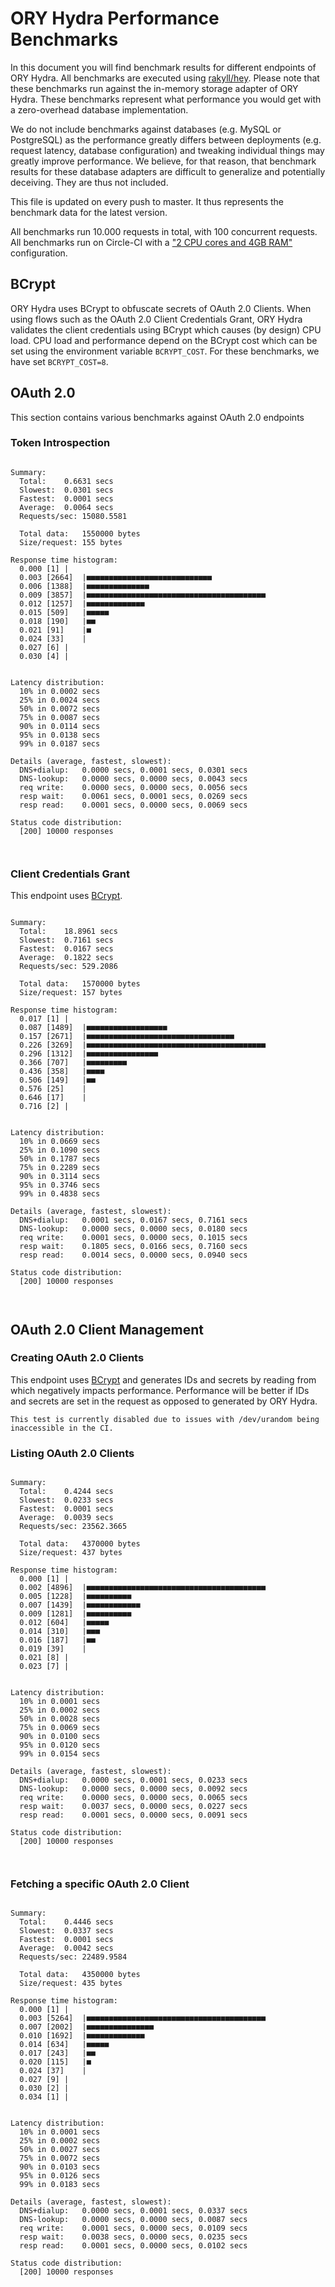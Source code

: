 # ORY Hydra Performance Benchmarks

In this document you will find benchmark results for different endpoints of ORY Hydra. All benchmarks are executed
using [rakyll/hey](https://github.com/rakyll/hey). Please note that these benchmarks run against the in-memory storage
adapter of ORY Hydra. These benchmarks represent what performance you would get with a zero-overhead database implementation.

We do not include benchmarks against databases (e.g. MySQL or PostgreSQL) as the performance greatly differs between
deployments (e.g. request latency, database configuration) and tweaking individual things may greatly improve performance.
We believe, for that reason, that benchmark results for these database adapters are difficult to generalize and potentially
deceiving. They are thus not included.

This file is updated on every push to master. It thus represents the benchmark data for the latest version.

All benchmarks run 10.000 requests in total, with 100 concurrent requests. All benchmarks run on Circle-CI with a
["2 CPU cores and 4GB RAM"](https://support.circleci.com/hc/en-us/articles/360000489307-Why-do-my-tests-take-longer-to-run-on-CircleCI-than-locally-)
configuration.

## BCrypt

ORY Hydra uses BCrypt to obfuscate secrets of OAuth 2.0 Clients. When using flows such as the OAuth 2.0 Client Credentials
Grant, ORY Hydra validates the client credentials using BCrypt which causes (by design) CPU load. CPU load and performance
depend on the BCrypt cost which can be set using the environment variable `BCRYPT_COST`. For these benchmarks,
we have set `BCRYPT_COST=8`.

## OAuth 2.0

This section contains various benchmarks against OAuth 2.0 endpoints

### Token Introspection

```

Summary:
  Total:	0.6631 secs
  Slowest:	0.0301 secs
  Fastest:	0.0001 secs
  Average:	0.0064 secs
  Requests/sec:	15080.5581
  
  Total data:	1550000 bytes
  Size/request:	155 bytes

Response time histogram:
  0.000 [1]	|
  0.003 [2664]	|■■■■■■■■■■■■■■■■■■■■■■■■■■■■
  0.006 [1388]	|■■■■■■■■■■■■■■
  0.009 [3857]	|■■■■■■■■■■■■■■■■■■■■■■■■■■■■■■■■■■■■■■■■
  0.012 [1257]	|■■■■■■■■■■■■■
  0.015 [509]	|■■■■■
  0.018 [190]	|■■
  0.021 [91]	|■
  0.024 [33]	|
  0.027 [6]	|
  0.030 [4]	|


Latency distribution:
  10% in 0.0002 secs
  25% in 0.0024 secs
  50% in 0.0072 secs
  75% in 0.0087 secs
  90% in 0.0114 secs
  95% in 0.0138 secs
  99% in 0.0187 secs

Details (average, fastest, slowest):
  DNS+dialup:	0.0000 secs, 0.0001 secs, 0.0301 secs
  DNS-lookup:	0.0000 secs, 0.0000 secs, 0.0043 secs
  req write:	0.0000 secs, 0.0000 secs, 0.0056 secs
  resp wait:	0.0061 secs, 0.0001 secs, 0.0269 secs
  resp read:	0.0001 secs, 0.0000 secs, 0.0069 secs

Status code distribution:
  [200]	10000 responses



```

### Client Credentials Grant

This endpoint uses [BCrypt](#bcrypt).

```

Summary:
  Total:	18.8961 secs
  Slowest:	0.7161 secs
  Fastest:	0.0167 secs
  Average:	0.1822 secs
  Requests/sec:	529.2086
  
  Total data:	1570000 bytes
  Size/request:	157 bytes

Response time histogram:
  0.017 [1]	|
  0.087 [1489]	|■■■■■■■■■■■■■■■■■■
  0.157 [2671]	|■■■■■■■■■■■■■■■■■■■■■■■■■■■■■■■■■
  0.226 [3269]	|■■■■■■■■■■■■■■■■■■■■■■■■■■■■■■■■■■■■■■■■
  0.296 [1312]	|■■■■■■■■■■■■■■■■
  0.366 [707]	|■■■■■■■■■
  0.436 [358]	|■■■■
  0.506 [149]	|■■
  0.576 [25]	|
  0.646 [17]	|
  0.716 [2]	|


Latency distribution:
  10% in 0.0669 secs
  25% in 0.1090 secs
  50% in 0.1787 secs
  75% in 0.2289 secs
  90% in 0.3114 secs
  95% in 0.3746 secs
  99% in 0.4838 secs

Details (average, fastest, slowest):
  DNS+dialup:	0.0001 secs, 0.0167 secs, 0.7161 secs
  DNS-lookup:	0.0000 secs, 0.0000 secs, 0.0180 secs
  req write:	0.0001 secs, 0.0000 secs, 0.1015 secs
  resp wait:	0.1805 secs, 0.0166 secs, 0.7160 secs
  resp read:	0.0014 secs, 0.0000 secs, 0.0940 secs

Status code distribution:
  [200]	10000 responses



```

## OAuth 2.0 Client Management

### Creating OAuth 2.0 Clients

This endpoint uses [BCrypt](#bcrypt) and generates IDs and secrets by reading from  which negatively impacts
performance. Performance will be better if IDs and secrets are set in the request as opposed to generated by ORY Hydra.

```
This test is currently disabled due to issues with /dev/urandom being inaccessible in the CI.
```

### Listing OAuth 2.0 Clients

```

Summary:
  Total:	0.4244 secs
  Slowest:	0.0233 secs
  Fastest:	0.0001 secs
  Average:	0.0039 secs
  Requests/sec:	23562.3665
  
  Total data:	4370000 bytes
  Size/request:	437 bytes

Response time histogram:
  0.000 [1]	|
  0.002 [4896]	|■■■■■■■■■■■■■■■■■■■■■■■■■■■■■■■■■■■■■■■■
  0.005 [1228]	|■■■■■■■■■■
  0.007 [1439]	|■■■■■■■■■■■■
  0.009 [1281]	|■■■■■■■■■■
  0.012 [604]	|■■■■■
  0.014 [310]	|■■■
  0.016 [187]	|■■
  0.019 [39]	|
  0.021 [8]	|
  0.023 [7]	|


Latency distribution:
  10% in 0.0001 secs
  25% in 0.0002 secs
  50% in 0.0028 secs
  75% in 0.0069 secs
  90% in 0.0100 secs
  95% in 0.0120 secs
  99% in 0.0154 secs

Details (average, fastest, slowest):
  DNS+dialup:	0.0000 secs, 0.0001 secs, 0.0233 secs
  DNS-lookup:	0.0000 secs, 0.0000 secs, 0.0092 secs
  req write:	0.0000 secs, 0.0000 secs, 0.0065 secs
  resp wait:	0.0037 secs, 0.0000 secs, 0.0227 secs
  resp read:	0.0001 secs, 0.0000 secs, 0.0091 secs

Status code distribution:
  [200]	10000 responses



```

### Fetching a specific OAuth 2.0 Client

```

Summary:
  Total:	0.4446 secs
  Slowest:	0.0337 secs
  Fastest:	0.0001 secs
  Average:	0.0042 secs
  Requests/sec:	22489.9584
  
  Total data:	4350000 bytes
  Size/request:	435 bytes

Response time histogram:
  0.000 [1]	|
  0.003 [5264]	|■■■■■■■■■■■■■■■■■■■■■■■■■■■■■■■■■■■■■■■■
  0.007 [2002]	|■■■■■■■■■■■■■■■
  0.010 [1692]	|■■■■■■■■■■■■■
  0.014 [634]	|■■■■■
  0.017 [243]	|■■
  0.020 [115]	|■
  0.024 [37]	|
  0.027 [9]	|
  0.030 [2]	|
  0.034 [1]	|


Latency distribution:
  10% in 0.0001 secs
  25% in 0.0002 secs
  50% in 0.0027 secs
  75% in 0.0072 secs
  90% in 0.0103 secs
  95% in 0.0126 secs
  99% in 0.0183 secs

Details (average, fastest, slowest):
  DNS+dialup:	0.0000 secs, 0.0001 secs, 0.0337 secs
  DNS-lookup:	0.0000 secs, 0.0000 secs, 0.0087 secs
  req write:	0.0001 secs, 0.0000 secs, 0.0109 secs
  resp wait:	0.0038 secs, 0.0000 secs, 0.0235 secs
  resp read:	0.0001 secs, 0.0000 secs, 0.0102 secs

Status code distribution:
  [200]	10000 responses



```
